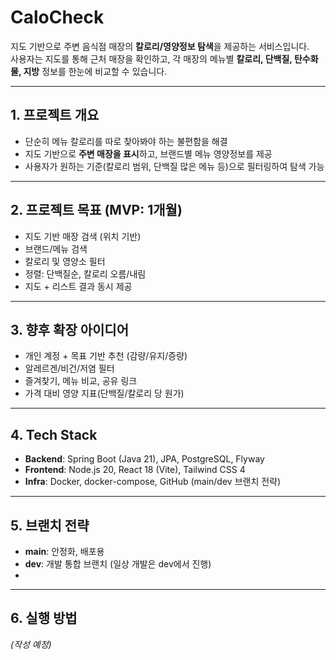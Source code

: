 # CaloCheck

지도 기반으로 주변 음식점 매장의 **칼로리/영양정보 탐색**을 제공하는 서비스입니다.  
사용자는 지도를 통해 근처 매장을 확인하고, 각 매장의 메뉴별 **칼로리, 단백질, 탄수화물, 지방** 정보를 한눈에 비교할 수 있습니다.

---

## 1. 프로젝트 개요
- 단순히 메뉴 칼로리를 따로 찾아봐야 하는 불편함을 해결
- 지도 기반으로 **주변 매장을 표시**하고, 브랜드별 메뉴 영양정보를 제공
- 사용자가 원하는 기준(칼로리 범위, 단백질 많은 메뉴 등)으로 필터링하여 탐색 가능

---

## 2. 프로젝트 목표 (MVP: 1개월)
- 지도 기반 매장 검색 (위치 기반)
- 브랜드/메뉴 검색
- 칼로리 및 영양소 필터
- 정렬: 단백질순, 칼로리 오름/내림
- 지도 + 리스트 결과 동시 제공

---

## 3. 향후 확장 아이디어
- 개인 계정 + 목표 기반 추천 (감량/유지/증량)
- 알레르겐/비건/저염 필터
- 즐겨찾기, 메뉴 비교, 공유 링크
- 가격 대비 영양 지표(단백질/칼로리 당 원가)

---

## 4. Tech Stack
- **Backend**: Spring Boot (Java 21), JPA, PostgreSQL, Flyway
- **Frontend**: Node.js 20, React 18 (Vite), Tailwind CSS 4
- **Infra**: Docker, docker-compose, GitHub (main/dev 브랜치 전략)

---

## 5. 브랜치 전략
- **main**: 안정화, 배포용
- **dev**: 개발 통합 브랜치 (일상 개발은 dev에서 진행)
- 
---

## 6. 실행 방법
_(작성 예정)_